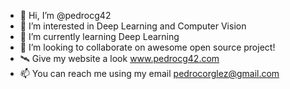- 👋 Hi, I’m @pedrocg42
- 👀 I’m interested in Deep Learning and Computer Vision
- 🌱 I’m currently learning Deep Learning
- 💞️ I’m looking to collaborate on awesome open source project!
- 🛰️ Give my website a look www.pedrocg42.com
- 📫 You can reach me using my email pedrocorglez@gmail.com

<!---
pedrocg42/pedrocg42 is a ✨ special ✨ repository because its `README.md` (this file) appears on your GitHub profile.
You can click the Preview link to take a look at your changes.
--->
